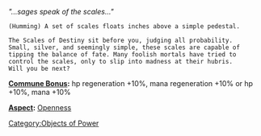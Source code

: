 *"...sages speak of the scales..."*

`(Humming) A set of scales floats inches above a simple pedestal.`

`The Scales of Destiny sit before you, judging all probability.`  
`Small, silver, and seemingly simple, these scales are capable of`  
`tipping the balance of fate. Many foolish mortals have tried to`  
`control the scales, only to slip into madness at their hubris.`  
`Will you be next?`

**[Commune Bonus](Commune.md "wikilink"):** hp regeneration +10%, mana
regeneration +10% or hp +10%, mana +10%

**[Aspect](:Category:Aspects.md "wikilink"):** [
Openness](Aspect_-_Openness.md "wikilink")

[Category:Objects of Power](Category:Objects_of_Power "wikilink")
